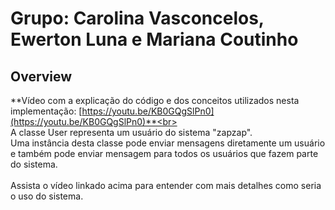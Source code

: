 # Grupo: Carolina Vasconcelos, Ewerton Luna e Mariana Coutinho

## Overview
**Vídeo com a explicação do código e dos conceitos utilizados nesta implementação: [https://youtu.be/KB0GQgSlPn0](https://youtu.be/KB0GQgSlPn0)**<br><br>
A classe User representa um usuário do sistema "zapzap".<br> 
Uma instância desta classe pode enviar mensagens diretamente um usuário e também pode enviar mensagem
para todos os usuários que fazem parte do sistema.<br><br>
Assista o vídeo linkado acima para entender com mais detalhes como seria o uso do sistema.